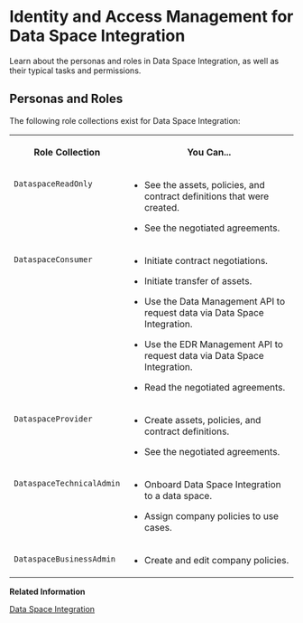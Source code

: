 <!-- loio211c66a2f65e4bf0ad0e93e68cfff984 -->

# Identity and Access Management for Data Space Integration

Learn about the personas and roles in Data Space Integration, as well as their typical tasks and permissions.



<a name="loio211c66a2f65e4bf0ad0e93e68cfff984__section_cxz_vsk_pcc"/>

## Personas and Roles

The following role collections exist for Data Space Integration:


<table>
<tr>
<th valign="top">

Role Collection

</th>
<th valign="top">

You Can...

</th>
</tr>
<tr>
<td valign="top">

`DataspaceReadOnly`

</td>
<td valign="top">

-   See the assets, policies, and contract definitions that were created.

-   See the negotiated agreements.




</td>
</tr>
<tr>
<td valign="top">

`DataspaceConsumer`

</td>
<td valign="top">

-   Initiate contract negotiations.

-   Initiate transfer of assets.

-   Use the Data Management API to request data via Data Space Integration.

-   Use the EDR Management API to request data via Data Space Integration.

-   Read the negotiated agreements.




</td>
</tr>
<tr>
<td valign="top">

`DataspaceProvider`

</td>
<td valign="top">

-   Create assets, policies, and contract definitions.

-   See the negotiated agreements.




</td>
</tr>
<tr>
<td valign="top">

`DataspaceTechnicalAdmin`

</td>
<td valign="top">

-   Onboard Data Space Integration to a data space.

-   Assign company policies to use cases.




</td>
</tr>
<tr>
<td valign="top">

`DataspaceBusinessAdmin`

</td>
<td valign="top">

-   Create and edit company policies.




</td>
</tr>
</table>

**Related Information**  


[Data Space Integration](../data-space-integration-8bb6972.md "Learn how to work with Data Space Integration as a provider or consumer.")

